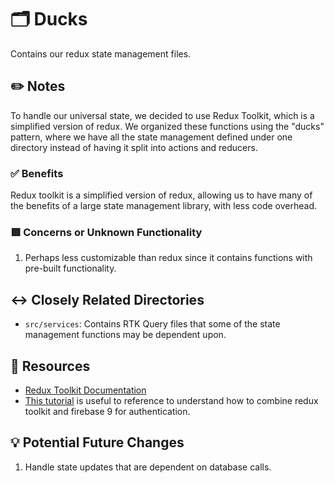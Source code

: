 # 🗂 Ducks
Contains our redux state management files.

## ✏️ Notes
To handle our universal state, we decided to use Redux Toolkit, which is a simplified version of redux. We organized these functions using the "ducks" pattern, where we have all the state management defined under one directory instead of having it split into actions and reducers. 

### ✅ Benefits
Redux toolkit is a simplified version of redux, allowing us to have many of the benefits of a large state management library, with less code overhead. 

### 🟥 Concerns or Unknown Functionality
1. Perhaps less customizable than redux since it contains functions with pre-built functionality.


## ↔️ Closely Related Directories
- `src/services`: Contains RTK Query files that some of the state management functions may be dependent upon.

## 🔗 Resources
- [Redux Toolkit Documentation](https://redux-toolkit.js.org/)
- [This tutorial](https://blog.gmagnenat.co/user-authentication-and-persistence-firebase-9-react-redux-toolkit) is useful to reference to understand how to combine redux toolkit and firebase 9 for authentication. 

## 💡 Potential Future Changes
1. Handle state updates that are dependent on database calls.

